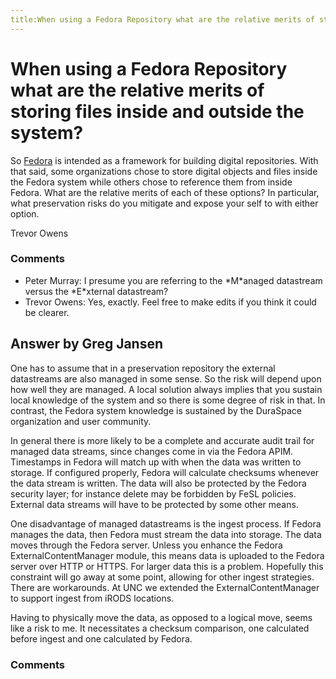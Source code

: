 ```yaml
---
title:When using a Fedora Repository what are the relative merits of storing files inside and outside the system?
---
```

When using a Fedora Repository what are the relative merits of storing files inside and outside the system?
=====================
So [Fedora](http://fedora-commons.org/) is intended as a framework for
building digital repositories. With that said, some organizations chose
to store digital objects and files inside the Fedora system while others
chose to reference them from inside Fedora. What are the relative merits
of each of these options? In particular, what preservation risks do you
mitigate and expose your self to with either option.

Trevor Owens

### Comments ###
* Peter Murray: I presume you are referring to the \*M\*anaged datastream versus the
\*E\*xternal datastream?
* Trevor Owens: Yes, exactly. Feel free to make edits if you think it could be clearer.


Answer by Greg Jansen
----------------
One has to assume that in a preservation repository the external
datastreams are also managed in some sense. So the risk will depend upon
how well they are managed. A local solution always implies that you
sustain local knowledge of the system and so there is some degree of
risk in that. In contrast, the Fedora system knowledge is sustained by
the DuraSpace organization and user community.

In general there is more likely to be a complete and accurate audit
trail for managed data streams, since changes come in via the Fedora
APIM. Timestamps in Fedora will match up with when the data was written
to storage. If configured properly, Fedora will calculate checksums
whenever the data stream is written. The data will also be protected by
the Fedora security layer; for instance delete may be forbidden by FeSL
policies. External data streams will have to be protected by some other
means.

One disadvantage of managed datastreams is the ingest process. If Fedora
manages the data, then Fedora must stream the data into storage. The
data moves through the Fedora server. Unless you enhance the Fedora
ExternalContentManager module, this means data is uploaded to the Fedora
server over HTTP or HTTPS. For larger data this is a problem. Hopefully
this constraint will go away at some point, allowing for other ingest
strategies. There are workarounds. At UNC we extended the
ExternalContentManager to support ingest from iRODS locations.

Having to physically move the data, as opposed to a logical move, seems
like a risk to me. It necessitates a checksum comparison, one calculated
before ingest and one calculated by Fedora.

### Comments ###

